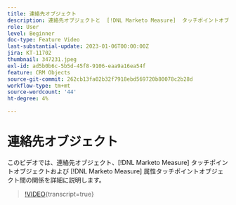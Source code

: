 ```yaml
---
title: 連絡先オブジェクト
description: 連絡先オブジェクトと  [!DNL Marketo Measure]  タッチポイントオブジェクト、および  [!DNL Marketo Measure]  属性タッチポイントオブジェクト間の関係の分類をご覧ください。
role: User
level: Beginner
doc-type: Feature Video
last-substantial-update: 2023-01-06T00:00:00Z
jira: KT-11702
thumbnail: 347231.jpeg
exl-id: ad5b0b6c-5b5d-45f8-9106-eaa9a16ea54f
feature: CRM Objects
source-git-commit: 262cb13fa02b32f7918ebd569720b80078c2b28d
workflow-type: tm+mt
source-wordcount: '44'
ht-degree: 4%

---
```


# 連絡先オブジェクト

このビデオでは、連絡先オブジェクト、[!DNL Marketo Measure] タッチポイントオブジェクトおよび [!DNL Marketo Measure] 属性タッチポイントオブジェクト間の関係を詳細に説明します。

>[!VIDEO](https://video.tv.adobe.com/v/347231/?learn=on){transcript=true}
